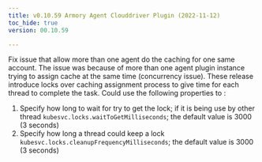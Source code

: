 ```yaml
---
title: v0.10.59 Armory Agent Clouddriver Plugin (2022-11-12)
toc_hide: true
version: 00.10.59

---
```


Fix issue that allow more than one agent do the caching for one same account.
The issue was because of more than one agent plugin instance trying to assign cache at the same time (concurrency issue). 
These release introduce locks over caching assignment process to give time for each thread to complete the task.
Could use the following properties to :
1. Specify how long to wait for try to get the lock; if it is being  use by other thread `kubesvc.locks.waitToGetMilliseconds`; the default value is 3000 (3 seconds)
2. Specify how long a thread could keep a lock `kubesvc.locks.cleanupFrequencyMilliseconds`; the default value is 3000 (3 seconds)
